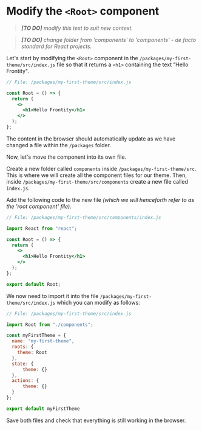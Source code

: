 # Modify the `<Root>` component

> *__[TO DO]__ modify this text to suit new context.*

> *__[TO DO]__ change folder from 'components' to 'components' - de facto standard for React projects.*

Let's start by modifying the `<Root>` component in the `/packages/my-first-theme/src/index.js` file so that it returns a `<h1>` containing the text “Hello Frontity".

```jsx
// File: /packages/my-first-theme/src/index.js

const Root = () => {
  return (
    <>
      <h1>Hello Frontity</h1>
    </>
  );
};
```

The content in the browser should automatically update as we have changed a file within the `/packages` folder.

Now, let's move the <Root> component into its own file.

Create a new folder called `components` inside `/packages/my-first-theme/src`. This is where we will create all the component files for our theme. Then, inside `/packages/my-first-theme/src/components` create a new file called `index.js`.

Add the following code to the new file *(which we will henceforth refer to as the 'root component' file)*.

```jsx
// File: /packages/my-first-theme/src/components/index.js

import React from "react";

const Root = () => {
  return (
    <>
      <h1>Hello Frontity</h1>
    </>
  );
};

export default Root;
```

We now need to import it into the file `/packages/my-first-theme/src/index.js` which you can modify as follows:

```jsx
// File: /packages/my-first-theme/src/index.js

import Root from "./components";

const myFirstTheme = {
  name: "my-first-theme",
  roots: {
    theme: Root
  },
  state: {
      theme: {}
  },
  actions: {
      theme: {}
  }
};

export default myFirstTheme
```

Save both files and check that everything is still working in the browser.
